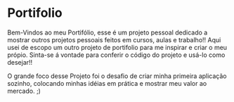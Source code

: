   # Portifolio

  Bem-Vindos ao meu Portifólio, esse é um projeto pessoal dedicado a mostrar outros projetos pessoais feitos em cursos, aulas e trabalho!!
  Aqui usei de escopo um outro projeto de portifolio para me inspirar e criar o meu própio. Sinta-se á vontade para conferir o código do projeto e usá-lo como desejar!!

  O grande foco desse Projeto foi o desafio de criar minha primeira aplicação sozinho, colocando minhas idéias em prática e mostrar meu valor ao mercado. ;)